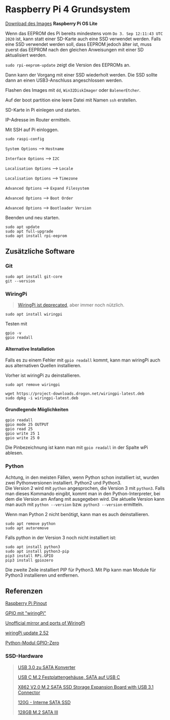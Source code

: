 # Raspberry Pi 4 Grundsystem

[Download des Images](https://www.raspberrypi.org/software/operating-systems/) **Raspberry Pi OS Lite**

Wenn das EEPROM des Pi bereits mindestens vom ``Do 3. Sep 12:11:43 UTC 2020`` ist, kann statt einer SD-Karte auch eine SSD verwendet werden. Falls eine SSD verwendet werden soll, dass EEPROM jedoch älter ist, muss zuerst das EEPROM nach den gleichen Anweisungen mit einer SD aktualisiert werden.

```sudo rpi-eeprom-update``` zeigt die Version des EEPROMs an.

Dann kann der Vorgang mit einer SSD wiederholt werden. Die SSD sollte dann an einen USB3-Anschluss angeschlossen werden.

Flashen des Images mit ``dd``, ``Win32DiskImager`` oder ``BalenerEtcher``.

Auf der boot partition eine leere Datei mit Namen ``ssh`` erstellen.

SD-Karte in Pi einlegen und starten.

IP-Adresse im Router ermitteln.

Mit SSH auf Pi einloggen.

```
sudo raspi-config
```
``System Options`` --> ``Hostname``

``Interface Options`` --> ``I2C``

``Localisation Options`` --> ``Locale``

``Localisation Options`` --> ``Timezone``

``Advanced Options`` --> ``Expand Filesystem``

``Advanced Options`` --> ``Boot Order``

``Advanced Options`` --> ``Bootloader Version``

Beenden und neu starten.

```
sudo apt update
sudo apt full-upgrade
sudo apt install rpi-eeprom
```

## Zusätzliche Software

### Git

```
sudo apt install git-core
git --version
```

### WiringPi

> [WiringPi ist deprecated](http://wiringpi.com/wiringpi-deprecated/), aber immer noch nützlich.

```
sudo apt install wiringpi
```
Testen mit 
```
gpio -v
gpio readall
```

#### Alternative Installation

Falls es zu einem Fehler mit ``gpio readall`` kommt, kann man wiringPi auch aus alternativen Quellen installieren.

Vorher ist wiringPi zu deinstallieren.

```
sudo apt remove wiringpi
```

```
wget https://project-downloads.drogon.net/wiringpi-latest.deb
sudo dpkg -i wiringpi-latest.deb
```

#### Grundlegende Möglichkeiten

```
gpio readall
gpio mode 25 OUTPUT
gpio read 25
gpio write 25 1
gpio write 25 0
```

Die Pinbezeichnung ist  kann man mit ``gpio readall`` in der Spalte wPi ablesen.

### Python

Achtung, in den meisten Fällen, wenn Python schon installiert ist, wurden zwei Pythonversionen installiert. Python2 und Python3.  
Die Version 2 wird mit ``python`` angesprochen, die Version 3 mit ``python3``.
Falls man dieses Kommando eingibt, kommt man in den Python-Interpreter, bei dem die Version am Anfang mit ausgegeben wird. Die aktuelle Version kann man auch mit
``python --version`` bzw. ``python3 --version`` ermitteln.

Wenn man Python 2 nicht benötigt, kann man es auch deinstallieren.
```
sudo apt remove python
sudo apt autoremove
```

Falls python in der Version 3 noch nicht installiert ist:
```
sudo apt install python3
sudo apt install python3-pip
pip3 install RPi.GPIO
pip3 install gpiozero
```
Die zweite Zeile installiert PIP für Python3. Mit Pip kann man Module für Python3 installieren und entfernen.


## Referenzen
[Raspberry Pi Pinout](https://keytosmart.com/single-board-computers/raspberry-pi-4-gpio-pinout/)

[GPIO mit "wiringPi"](https://www.elektronik-kompendium.de/sites/raspberry-pi/2202111.htm)

[Unofficial mirror and ports of WiringPi](https://github.com/WiringPi)

[wiringPi update 2.52](http://wiringpi.com/wiringpi-updated-to-2-52-for-the-raspberry-pi-4b/)

[Python-Modul GPIO-Zero](https://gpiozero.readthedocs.io/en/stable/index.html)

### SSD-Hardware
> [USB 3.0 zu SATA Konverter](https://amzn.to/2Z4jpFb)
>
> [USB C M.2 Festplattengehäuse, SATA auf USB C](https://amzn.to/3jood18)
>
> [X862 V2.0 M.2 SATA SSD Storage Expansion Board with USB 3.1 Connector](https://amzn.to/3opdfdh)
>
> [120G - Interne SATA SSD](https://amzn.to/39Qyy2W)
>
> [128GB M.2 SATA III](https://amzn.to/3oWv9UD)

